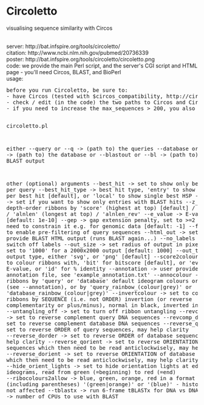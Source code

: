 # Circoletto
visualising sequence similarity with Circos

</br>
server: http://bat.infspire.org/tools/circoletto/</br>
citation: http://www.ncbi.nlm.nih.gov/pubmed/20736339</br>
poster: http://bat.infspire.org/tools/circoletto/circoletto.png</br>
code: we provide the main Perl script, and the server's CGI script and HTML page - you'll need Circos, BLAST, and BioPerl</br>
usage:
<pre>
before you run Circoletto, be sure to:
- have Circos (tested with $circos_compatibility, http://circos.ca/software/download/circos/), BLAST (tested with 2.2.25) in your path, and BioPerl (tested with 1.6.901) installed
- check / edit (in the code) the two paths to Circos and Circos tools - if we cannot find them, we'll print a warning and exit
- if you need to increase the max_sequences > 200, you also need to edit max_ideograms in Circos' housekeeping.conf

circoletto.pl 

   either
--query     or  --q     -> (path to) the queries
--database  or  --db    -> (path to) the database
   or
--blastout  or  --bl    -> (path to) the BLAST output

   other (optional) arguments
--best_hit              -> set to show only best hit per query
--best_hit_type         -> best hit type, 'entry' to show all HSPs per best hit [default], or 'local' to show single best HSP
--w_hits                -> set if you want to show only entries with BLAST hits
--z_by                  -> depth-order ribbons by 'score' (highest at top) [default] / 'score_rev' / 'alnlen' (longest at top) / 'alnlen_rev'
--e_value               -> E-value [default: 1e-10]
--gep                   -> gap extension penalty, set to >=2 if you need to constrain it e.g. for genomic data [default: -1]
--flt                   -> set to enable pre-filtering of query sequences
--html_out              -> set to provide BLAST HTML output (runs BLAST again...)
--no_labels             -> set to switch off labels
--out_size              -> set radius of output in pixels, so set to '1000' for a 2000x2000 output [default: 1000]
--out_type              -> output type, either 'svg', or 'png' [default]
--score2colour          -> score to colour ribbons with, 'bit' for bitscore [default], or 'eval' for E-value, or 'id' for % identity
--annotation            -> user provided annotation file, see 'example_annotation.txt'
--annocolour            -> colour ribbons by 'query' or 'database' default ideogram colours or annotation (see --annotation), or by 'query_rainbow_(colour|grey)' or 'database_rainbow_(colour|grey)'
--invertcolour          -> set to colour ribbons by SEQUENCE (i.e. not ORDER) invertion (or reverse complementarity or plus/minus), normal in black, inverted in lime
--untangling_off        -> set to turn off ribbon untangling
--revcomp_q             -> set to reverse complement query DNA sequences
--revcomp_d             -> set to reverse complement database DNA sequences
--reverse_qorder        -> set to reverse ORDER of query sequences, may help clarity
--reverse_dorder        -> set to reverse ORDER of database sequences, may help clarity
--reverse_qorient       -> set to reverse ORIENTATION of query sequences which then need to be read anticlockwisely, may help clarity
--reverse_dorient       -> set to reverse ORIENTATION of database sequences which then need to be read anticlockwisely, may help clarity
--hide_orient_lights    -> set to hide orientation lights at edges of ideograms, read from green (=beginning) to red (=end)
--ribocolours2allow     -> blue, green, orange, red in a format like this (including parentheses) '(green|orange)' or '(blue)' - histograms are not affected
--tblastx               -> run 6-frame tBLASTx for DNA vs DNA
--cpus                  -> number of CPUs to use with BLAST
</pre>
